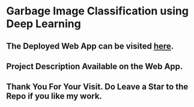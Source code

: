 # Garbage Image Classification using Deep Learning

## The Deployed Web App can be visited <a href="https://share.streamlit.io/datarohit/garbage-image-classification/streamlit-app/main.py">here</a>.
## Project Description Available on the Web App.

## Thank You For Your Visit. Do Leave a Star to the Repo if you like my work.